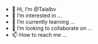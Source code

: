 - 👋 Hi, I’m @Talalbv
- 👀 I’m interested in ...
- 🌱 I’m currently learning ...
- 💞️ I’m looking to collaborate on ...
- 📫 How to reach me ...

<!---
Talalbv/Talalbv is a ✨ special ✨ repository because its `README.md` (this file) appears on your GitHub profile.
You can click the Preview link to take a look at your changes.
--->
